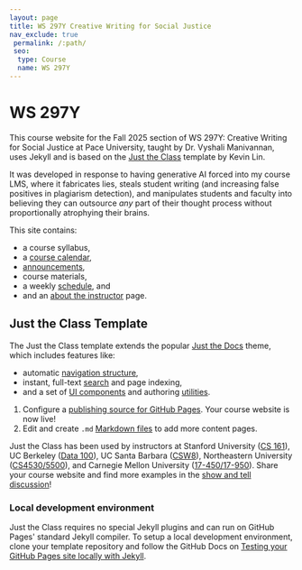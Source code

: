 ```yaml
---
layout: page
title: WS 297Y Creative Writing for Social Justice
nav_exclude: true
 permalink: /:path/
 seo:
  type: Course
  name: WS 297Y
---
```


# WS 297Y

This course website for the Fall 2025 section of WS 297Y: Creative Writing for Social Justice at Pace University, taught by Dr. Vyshali Manivannan, uses Jekyll and is based on the [Just the Class](https://github.com/kevinlin1/just-the-class) template by Kevin Lin.

It was developed in response to having generative AI forced into my course LMS, where it fabricates lies, steals student writing (and increasing false positives in plagiarism detection), and manipulates students and faculty into believing they can outsource _any_ part of their thought process without proportionally atrophying their brains.

This site contains:

- a course syllabus,
- a [course calendar](calendar.md),
- [announcements](announcements.md),
- course materials,
- a weekly [schedule](schedule.md), and
- and an [about the instructor](staff.md) page.

## Just the Class Template

The Just the Class template extends the popular [Just the Docs](https://github.com/just-the-docs/just-the-docs) theme, which includes features like:

- automatic [navigation structure](https://just-the-docs.github.io/just-the-docs/docs/navigation-structure/),
- instant, full-text [search](https://just-the-docs.github.io/just-the-docs/docs/search/) and page indexing,
- and a set of [UI components](https://just-the-docs.github.io/just-the-docs/docs/ui-components) and authoring [utilities](https://just-the-docs.github.io/just-the-docs/docs/utilities).



1. Configure a [publishing source for GitHub Pages](https://help.github.com/en/articles/configuring-a-publishing-source-for-github-pages). Your course website is now live!
1. Edit and create `.md` [Markdown files](https://guides.github.com/features/mastering-markdown/) to add more content pages.

Just the Class has been used by instructors at Stanford University ([CS 161](https://stanford-cs161.github.io/winter2021/)), UC Berkeley ([Data 100](https://ds100.org/fa21/)), UC Santa Barbara ([CSW8](https://ucsb-csw8.github.io/s22/)), Northeastern University ([CS4530/5500](https://neu-se.github.io/CS4530-CS5500-Spring-2021/)), and Carnegie Mellon University ([17-450/17-950](https://cmu-crafting-software.github.io/)). Share your course website and find more examples in the [show and tell discussion](https://github.com/kevinlin1/just-the-class/discussions/categories/show-and-tell)!

### Local development environment

Just the Class requires no special Jekyll plugins and can run on GitHub Pages' standard Jekyll compiler. To setup a local development environment, clone your template repository and follow the GitHub Docs on [Testing your GitHub Pages site locally with Jekyll](https://docs.github.com/en/pages/setting-up-a-github-pages-site-with-jekyll/testing-your-github-pages-site-locally-with-jekyll).
